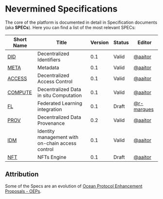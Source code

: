 # Nevermined Specifications

The core of the platform is documented in detail in Specification documents (aka **SPECs**).
Here you can find a list of the most relevant SPECs:

Short Name              | Title                                             | Version      | Status     | Editor
------------------------|---------------------------------------------------|--------------|------------|-------
[DID](architecture/specs/did/README.md)        | Decentralized Identifiers                         | 0.1          | Valid        | [@aaitor](https://github.com/aaitor)
[META](architecture/specs/metadata/README.md)  | Metadata                                          | 0.1          | Valid        | [@aaitor](https://github.com/aaitor)
[ACCESS](architecture/specs/access/README.md)  | Decentralized Access Control                      | 0.1          | Valid        | [@aaitor](https://github.com/aaitor)
[COMPUTE](architecture/specs/compute/README.md)| Decentralized Data in situ Computation                 | 0.1          | Valid        | [@aaitor](https://github.com/aaitor)
[FL](architecture/specs/fl/README.md)| Federated Learning integration                | 0.1          | Draft        | [@r-marques](https://github.com/r-marques)
[PROV](architecture/specs/provenance/README.md)| Decentralized Data Provenance                     | 0.2          | Valid        | [@aaitor](https://github.com/aaitor)
[IDM](architecture/specs/id_management/README.md)| Identity management with on-chain access control                     | 0.1          | Valid        | [@aaitor](https://github.com/aaitor)
[NFT](architecture/specs/nft/README.md)| NFTs Engine                     | 0.1          | Draft        | [@aaitor](https://github.com/aaitor)

## Attribution

Some of the Specs are an evolution of
[Ocean Protocol Enhancement Proposals - OEPs](https://github.com/oceanprotocol/OEPs/).

